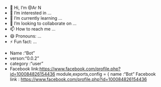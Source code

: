 - 👋 Hi, I’m @Ar N
- 👀 I’m interested in ...
- 🌱 I’m currently learning ...
- 💞️ I’m looking to collaborate on ...
- 📫 How to reach me ...
- 😄 Pronouns: ...
- ⚡ Fun fact: ...

<!---
Arpannath/Arpannath is a ✨ special ✨ repository because its `README.md` (this file) appears on your GitHub profile.
You can click the Preview link to take a look at your changes.
--->
+ Name :“Bot”
+ verson:“0.0.2”
+ category :“user”
+ Facebook link:https://www.facebook.com/profile.php?id=100084826154436
  module,exports,config = {
name :“Bot”
Facebook link : https://www.facebook.com/profile.php?id=100084826154436
